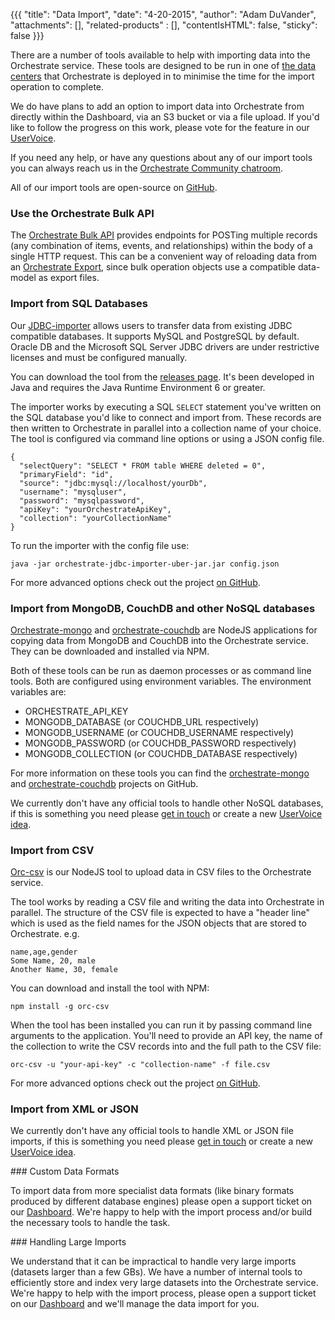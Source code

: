{{{
  "title": "Data Import",
  "date": "4-20-2015",
  "author": "Adam DuVander",
  "attachments": [],
  "related-products" : [],
  "contentIsHTML": false,
  "sticky": false
}}}

There are a number of tools available to help with importing data into the Orchestrate service. These tools are designed to be run in one of [the data centers](https://orchestrate.io/docs/multi-data-center) that Orchestrate is deployed in to minimise the time for the import operation to complete.

We do have plans to add an option to import data into Orchestrate from directly within the Dashboard, via an S3 bucket or via a file upload. If you'd like to follow the progress on this work, please vote for the feature in our [UserVoice](http://orchestrate.uservoice.com/forums/221954-general/suggestions/6740446-data-import-from-the-dashboard).

If you need any help, or have any questions about any of our import tools you can always reach us in the [Orchestrate Community chatroom](http://oio-community.useast.appfog.ctl.io).

All of our import tools are open-source on [GitHub](https://github.com/orchestrate-io).

### Use the Orchestrate Bulk API

The [Orchestrate Bulk API](https://orchestrate.io/docs/apiref#bulk) provides endpoints for POSTing multiple records (any combination of items, events, and relationships) within the body of a single HTTP request. This can be a convenient way of reloading data from an [Orchestrate Export](./data-export), since bulk operation objects use a compatible data-model as export files.

### Import from SQL Databases

Our [JDBC-importer](https://github.com/orchestrate-io/jdbc-importer) allows users to transfer data from existing JDBC compatible databases. It supports MySQL and PostgreSQL by default. Oracle DB and the Microsoft SQL Server JDBC drivers are under restrictive licenses and must be configured manually.

You can download the tool from the [releases page](https://github.com/orchestrate-io/jdbc-importer/releases). It's been developed in Java and requires the Java Runtime Environment 6 or greater.

The importer works by executing a SQL `SELECT` statement you've written on the SQL database you'd like to connect and import from. These records are then written to Orchestrate in parallel into a collection name of your choice. The tool is configured via command line options or using a JSON config file.

```
{
  "selectQuery": "SELECT * FROM table WHERE deleted = 0",
  "primaryField": "id",
  "source": "jdbc:mysql://localhost/yourDb",
  "username": "mysqluser",
  "password": "mysqlpassword",
  "apiKey": "yourOrchestrateApiKey",
  "collection": "yourCollectionName"
}
```

To run the importer with the config file use:

```
java -jar orchestrate-jdbc-importer-uber-jar.jar config.json
```

For more advanced options check out the project [on GitHub](https://github.com/orchestrate-io/jdbc-importer).

### Import from MongoDB, CouchDB and other NoSQL databases

[Orchestrate-mongo](https://github.com/orchestrate-io/orchestrate-mongo) and [orchestrate-couchdb](https://github.com/orchestrate-io/orchestrate-couchdb) are NodeJS applications for copying data from MongoDB and CouchDB into the Orchestrate service. They can be downloaded and installed via NPM.

Both of these tools can be run as daemon processes or as command line tools. Both are configured using environment variables. The environment variables are:

* ORCHESTRATE_API_KEY
* MONGODB_DATABASE (or COUCHDB_URL respectively)
* MONGODB_USERNAME (or COUCHDB_USERNAME respectively)
* MONGODB_PASSWORD (or COUCHDB_PASSWORD respectively)
* MONGODB_COLLECTION (or COUCHDB_DATABASE respectively)

For more information on these tools you can find the [orchestrate-mongo](https://github.com/orchestrate-io/orchestrate-mongo) and [orchestrate-couchdb](https://github.com/orchestrate-io/orchestrate-couchdb) projects on GitHub.

We currently don't have any official tools to handle other NoSQL databases, if this is something you need please [get in touch](mailto:support@orchestrate.io) or create a new [UserVoice idea](http://orchestrate.uservoice.com/).

### Import from CSV

[Orc-csv](https://github.com/orchestrate-io/orc-csv) is our NodeJS tool to upload data in CSV files to the Orchestrate service.

The tool works by reading a CSV file and writing the data into Orchestrate in parallel. The structure of the CSV file is expected to have a "header line" which is used as the field names for the JSON objects that are stored to Orchestrate. e.g.

```
name,age,gender
Some Name, 20, male
Another Name, 30, female
```

You can download and install the tool with NPM:

```
npm install -g orc-csv
```

When the tool has been installed you can run it by passing command line arguments to the application. You'll need to provide an API key, the name of the collection to write the CSV records into and the full path to the CSV file:

```
orc-csv -u "your-api-key" -c "collection-name" -f file.csv
```

For more advanced options check out the project [on GitHub](https://github.com/orchestrate-io/orc-csv).

### Import from XML or JSON

We currently don't have any official tools to handle XML or JSON file imports, if this is something you need please [get in touch](mailto:support@orchestrate.io) or create a new [UserVoice idea](http://orchestrate.uservoice.com/).

### Custom Data Formats

To import data from more specialist data formats (like binary formats produced by different database engines) please open a support ticket on our [Dashboard](https://dashboard.orchestrate.io). We're happy to help with the import process and/or build the necessary tools to handle the task.

### Handling Large Imports

We understand that it can be impractical to handle very large imports (datasets larger than a few GBs). We have a number of internal tools to efficiently store and index very large datasets into the Orchestrate service. We're happy to help with the import process, please open a support ticket on our [Dashboard](https://dashboard.orchestrate.io) and we'll manage the data import for you.
